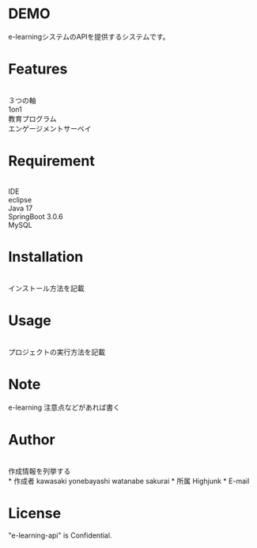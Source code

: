# DEMO
 
e-learningシステムのAPIを提供するシステムです。
 
# Features
<br>
３つの軸
<br>
1on1
<br>
教育プログラム
<br>
エンゲージメントサーベイ
 
# Requirement
<br>
IDE
<br>
eclipse
<br>
Java 17
<br>
SpringBoot 3.0.6
<br>
MySQL

# Installation
<br>
インストール方法を記載

# Usage
 <br>
プロジェクトの実行方法を記載

# Note
e-learning
注意点などがあれば書く

# Author
 <br>
作成情報を列挙する
 <br>
* 作成者 kawasaki yonebayashi watanabe sakurai
* 所属 Highjunk
* E-mail
 
# License
 
"e-learning-api" is Confidential.
